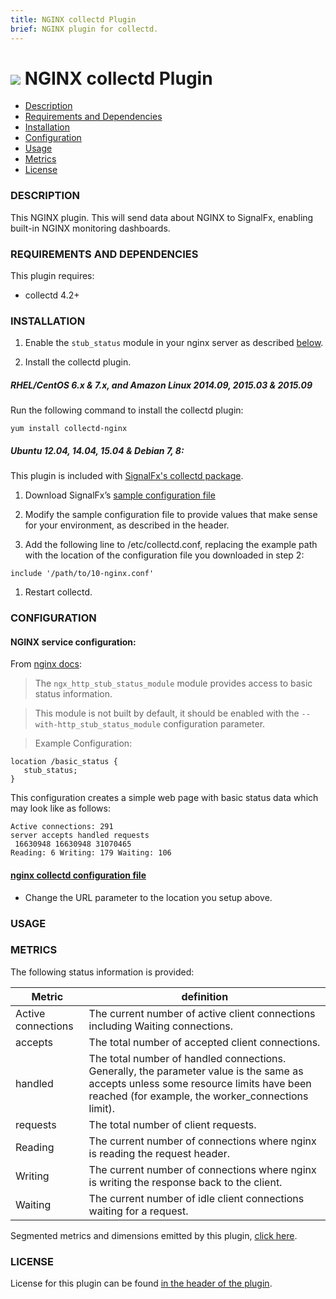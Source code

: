 ```yaml
---
title: NGINX collectd Plugin
brief: NGINX plugin for collectd.
---
```

# ![](https://github.com/signalfx/Integrations/blob/master/collectd-nginx/img/integrations_nginx.png) NGINX collectd Plugin

- [Description](#description)
- [Requirements and Dependencies](#requirements-and-dependencies)
- [Installation](#installation)
- [Configuration](#configuration)
- [Usage](#usage)
- [Metrics](#metrics)
- [License](#license)

### DESCRIPTION

This NGINX plugin. This will send data about NGINX to SignalFx, enabling built-in NGINX monitoring dashboards.

### REQUIREMENTS AND DEPENDENCIES

This plugin requires:

- collectd 4.2+

### INSTALLATION

1. Enable the `stub_status` module in your nginx server as described [below](#configuration).

1. Install the collectd plugin.

 ##### RHEL/CentOS 6.x & 7.x, and Amazon Linux 2014.09, 2015.03 & 2015.09

 Run the following command to install the collectd plugin:
 ```
 yum install collectd-nginx
 ```
 ##### Ubuntu 12.04, 14.04, 15.04 & Debian 7, 8:

 This plugin is included with [SignalFx's collectd package](https://github.com/signalfx/Integrations/tree/master/collectd).

1. Download SignalFx’s [sample configuration file](https://github.com/signalfx/Integrations/blob/master/collectd-nginx/10-nginx.conf)

1. Modify the sample configuration file to provide values that make sense for your environment, as described in the header.

1. Add the following line to /etc/collectd.conf, replacing the example path with the location of the configuration file you downloaded in step 2:
 ```
 include '/path/to/10-nginx.conf'
 ```
1. Restart collectd.

### CONFIGURATION

#### NGINX service configuration:

From [nginx docs](http://nginx.org/en/docs/http/ngx_http_stub_status_module.html):
>The `ngx_http_stub_status_module` module provides access to basic status information.

>This module is not built by default, it should be enabled with the `--with-http_stub_status_module` configuration parameter.

>Example Configuration:
```
location /basic_status {
   stub_status;
}
```
This configuration creates a simple web page with basic status data which may look like as follows:
```
Active connections: 291
server accepts handled requests
 16630948 16630948 31070465
Reading: 6 Writing: 179 Waiting: 106
```

#### [nginx collectd configuration file](https://github.com/signalfx/Integrations/blob/master/collectd-nginx/10-nginx.conf)

- Change the URL parameter to the location you setup above.

### USAGE


### METRICS

The following status information is provided:

| Metric | definition |
| ---------------------|-------------|
|Active connections| The current number of active client connections including Waiting connections.|
|accepts|The total number of accepted client connections.|
|handled|The total number of handled connections. Generally, the parameter value is the same as accepts unless some resource limits have been reached (for example, the worker_connections limit).|
|requests|The total number of client requests.|
|Reading|The current number of connections where nginx is reading the request header.|
|Writing|The current number of connections where nginx is writing the response back to the client.|
|Waiting|The current number of idle client connections waiting for a request.|


Segmented metrics and dimensions emitted by this plugin, [click here](././docs).

### LICENSE

License for this plugin can be found [in the header of the plugin](https://github.com/signalfx/collectd/blob/master/src/nginx.c).
